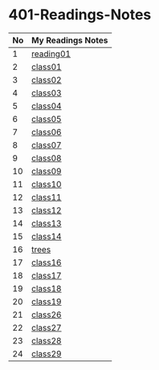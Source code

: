 # 401-Readings-Notes



No | My Readings Notes 
---|-------------
1|[reading01](reading01.md)
2|[class01](class01.md)
3|[class02](class02.md)
4|[class03](class03.md)
5|[class04](class04.md)
6|[class05](class05.md)
7|[class06](class06.md)
8|[class07](class07.md)
9|[class08](class08.md)
10|[class09](class09.md)
11|[class10](class10.md)
12|[class11](class11.md)
13|[class12](class12.md)
14|[class13](class13.md)
15|[class14](class14.md)
16|[trees](trees.md)
17|[class16](class16.md)
18|[class17](class17.md)
19|[class18](class18.md)
20|[class19](class19.md)
21|[class26](class26.md)
22|[class27](class27.md)
23|[class28](class28.md)
24|[class29](class29.md)


